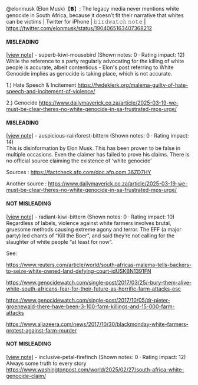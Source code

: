 @elonmusk (Elon Musk)【𝗕】: The legacy media never mentions white genocide in South Africa, because it doesn’t fit their narrative that whites can be victims | Twitter for iPhone | 𝚋𝚒𝚛𝚍𝚠𝚊𝚝𝚌𝚑 𝚗𝚘𝚝𝚎 | https://twitter.com/elonmusk/status/1904065163407368212

#### MISLEADING

[[view note]](https://x.com/i/birdwatch/n/1904110525824282865) - superb-kiwi-mousebird (Shown notes: 0 · Rating impact: 12)\
While the reference to a party regularly advocating for the killing of white people is accurate, albeit contentious -  Elon's post referring to White Genocide implies as genocide is taking place, which is not accurate.  

1.) Hate Speech & Incitement
https://fwdeklerk.org/malema-guilty-of-hate-speech-and-incitement-of-violence/

2.) Genocide
https://www.dailymaverick.co.za/article/2025-03-19-we-must-be-clear-theres-no-white-genocide-in-sa-frustrated-mps-urge/




#### MISLEADING

[[view note]](https://x.com/i/birdwatch/n/1904098165231399222) - auspicious-rainforest-bittern (Shown notes: 0 · Rating impact: 14)\
This is disinformation by Elon Musk. This has been proven to be false in multiple occasions. Even the claimer has failed to prove his claims. There is no official source claiming the existence of ‘white genocide’

Sources : 
https://factcheck.afp.com/doc.afp.com.36ZD7HY

Another source : 
https://www.dailymaverick.co.za/article/2025-03-19-we-must-be-clear-theres-no-white-genocide-in-sa-frustrated-mps-urge/

#### NOT MISLEADING

[[view note]](https://x.com/i/birdwatch/n/1904210660113711328) - radiant-kiwi-bittern (Shown notes: 0 · Rating impact: 10)\
Regardless of labels, violence against white farmers involves brutal, gruesome methods causing extreme agony and terror. The EFF (a major party) led chants of “Kill the Boer”, and said they’re not calling for the slaughter of white people “at least for now”.

See:

https://www.reuters.com/article/world/south-africas-malema-tells-backers-to-seize-white-owned-land-defying-court-idUSKBN1391FN

https://www.genocidewatch.com/single-post/2017/03/25/-bury-them-alive-white-south-africans-fear-for-their-future-as-horrific-farm-attacks-esc

https://www.genocidewatch.com/single-post/2017/10/05/dr-pieter-groenewald-there-have-been-3-100-farm-killings-and-15-000-farm-attacks

https://www.aljazeera.com/news/2017/10/30/blackmonday-white-farmers-protest-against-farm-murder

#### NOT MISLEADING

[[view note]](https://x.com/i/birdwatch/n/1904151735691546866) - inclusive-petal-firefinch (Shown notes: 0 · Rating impact: 12)\
Always some truth to every story https://www.washingtonpost.com/world/2025/02/27/south-africa-white-genocide-claim/
